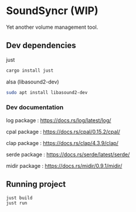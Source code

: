 # SoundSyncr (WIP)

Yet another volume management tool.

## Dev dependencies

just

``` bash
cargo install just
```

alsa (libasound2-dev)

``` bash
sudo apt install libasound2-dev
```

### Dev documentation

log package : https://docs.rs/log/latest/log/

cpal package : https://docs.rs/cpal/0.15.2/cpal/

clap package : https://docs.rs/clap/4.3.9/clap/

serde package : https://docs.rs/serde/latest/serde/

midir package : https://docs.rs/midir/0.9.1/midir/

## Running project

``` bash
just build
just run
```